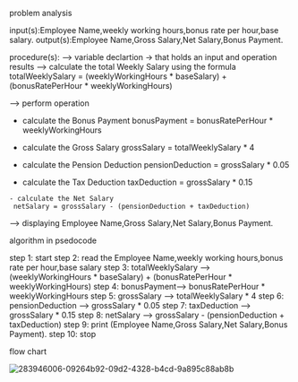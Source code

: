 problem analysis

input(s):Employee Name,weekly working hours,bonus rate per hour,base salary.
output(s):Employee Name,Gross Salary,Net Salary,Bonus Payment.

procedure(s): 
--> variable declartion -> that holds an input and operation results 
--> calculate the total Weekly Salary using the formula 
totalWeeklySalary = (weeklyWorkingHours * baseSalary) + (bonusRatePerHour * weeklyWorkingHours)

--> perform operation
  - calculate the Bonus Payment 
    bonusPayment = bonusRatePerHour * weeklyWorkingHours

  - calculate the Gross Salary
    grossSalary = totalWeeklySalary * 4

  - calculate the Pension Deduction
     pensionDeduction = grossSalary * 0.05

   - calculate the Tax Deduction
     taxDeduction = grossSalary * 0.15

    - calculate the Net Salary
     netSalary = grossSalary - (pensionDeduction + taxDeduction)

--> displaying Employee Name,Gross Salary,Net Salary,Bonus Payment.

algorithm in psedocode

step 1: start
step 2: read the Employee Name,weekly working hours,bonus rate per hour,base salary
step 3: totalWeeklySalary  --> (weeklyWorkingHours * baseSalary) + (bonusRatePerHour * weeklyWorkingHours)
step 4: bonusPayment--> bonusRatePerHour * weeklyWorkingHours
step 5: grossSalary --> totalWeeklySalary * 4
step 6: pensionDeduction --> grossSalary * 0.05
step 7: taxDeduction --> grossSalary * 0.15
step 8: netSalary --> grossSalary - (pensionDeduction + taxDeduction)
step 9: print (Employee Name,Gross Salary,Net Salary,Bonus Payment). 
step 10: stop

flow chart

![283946006-09264b92-09d2-4328-b4cd-9a895c88ab8b](https://github.com/SWEG-2015EC-Batch/Akir-Coders/assets/149458119/3ddd1925-9759-4652-bc8b-03b10b17b766)
